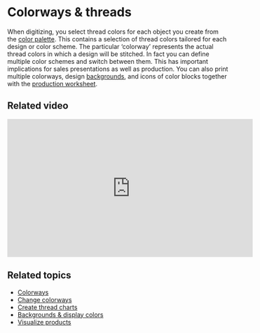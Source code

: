 # Colorways & threads

When digitizing, you select thread colors for each object you create from the [color palette](../../glossary/glossary). This contains a selection of thread colors tailored for each design or color scheme. The particular ‘colorway’ represents the actual thread colors in which a design will be stitched. In fact you can define multiple color schemes and switch between them. This has important implications for sales presentations as well as production. You can also print multiple colorways, design [backgrounds](../../glossary/glossary), and icons of color blocks together with the [production worksheet](../../glossary/glossary).

## Related video

<iframe src="https://www.youtube.com/embed/LQ4ul3jbUg4" title="YouTube video player" 
		 frameborder="0" allow="accelerometer; autoplay; clipboard-write; encrypted-media; gyroscope; picture-in-picture" 
		 allowfullscreen="" style="width: 560px; height: 315px;">
<p>&#160;</p>
</iframe>

## Related topics

- [Colorways](Colorways)
- [Change colorways](Change_colorways)
- [Create thread charts](Create_thread_charts)
- [Backgrounds & display colors](Backgrounds_display_colors)
- [Visualize products](Visualize_products)

